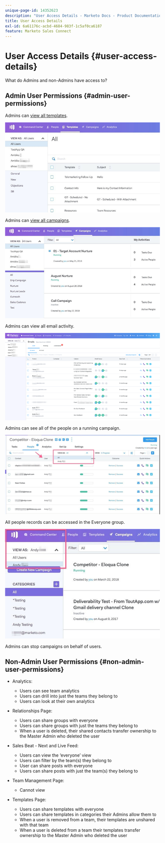 ```yaml
---
unique-page-id: 14352623
description: "User Access Details - Marketo Docs - Product Documentation"
title: User Access Details
exl-id: 6a61176c-acbd-4684-983f-1c5af0ca6187
feature: Marketo Sales Connect
---
```

# User Access Details {#user-access-details}

What do Admins and non-Admins have access to?

## Admin User Permissions {#admin-user-permissions}

Admins can [view all templates](/help/marketo/product-docs/marketo-sales-connect/templates/view-template-list-as-another-user.md).

![](assets/templates.jpg)

Admins can [view all campaigns](/help/marketo/product-docs/marketo-sales-connect/campaigns/view-campaigns-list-as-another-user.md).

![](assets/campaigns.jpg)

Admins can view all email activity.

![](assets/user-access-details-3.png)

Admins can see all of the people on a running campaign.

![](assets/running.jpg)

All people records can be accessed in the Everyone group.

![](assets/viewed.jpg)

Admins can stop campaigns on behalf of users.

## Non-Admin User Permissions {#non-admin-user-permissions}

* Analytics:

  * Users can see team analytics
  * Users can drill into just the teams they belong to
  * Users can look at their own analytics

* Relationships Page:

  * Users can share groups with everyone
  * Users can share groups with just the teams they belong to
  * When a user is deleted, their shared contacts transfer ownership to the Master Admin who deleted the user

* Sales Beat - Next and Live Feed:

  * Users can view the ‘everyone’ view
  * Users can filter by the team(s) they belong to
  * User can share posts with everyone
  * Users can share posts with just the team(s) they belong to

* Team Management Page:

  * Cannot view

* Templates Page:

  * Users can share templates with everyone
  * Users can share templates in categories their Admins allow them to
  * When a user is removed from a team, their templates are unshared with that team
  * When a user is deleted from a team their templates transfer ownership to the Master Admin who deleted the user
